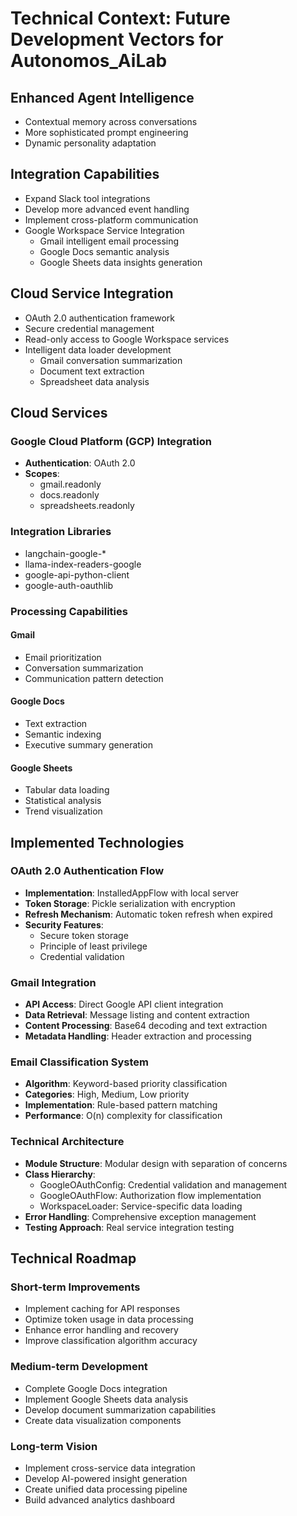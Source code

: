 # Technical Context: Future Development Vectors for Autonomos_AiLab

## Enhanced Agent Intelligence
- Contextual memory across conversations
- More sophisticated prompt engineering
- Dynamic personality adaptation

## Integration Capabilities
- Expand Slack tool integrations
- Develop more advanced event handling
- Implement cross-platform communication
- Google Workspace Service Integration
  * Gmail intelligent email processing
  * Google Docs semantic analysis
  * Google Sheets data insights generation

## Cloud Service Integration
- OAuth 2.0 authentication framework
- Secure credential management
- Read-only access to Google Workspace services
- Intelligent data loader development
  * Gmail conversation summarization
  * Document text extraction
  * Spreadsheet data analysis

## Cloud Services

### Google Cloud Platform (GCP) Integration
- **Authentication**: OAuth 2.0
- **Scopes**:
  - gmail.readonly
  - docs.readonly
  - spreadsheets.readonly

### Integration Libraries
- langchain-google-*
- llama-index-readers-google
- google-api-python-client
- google-auth-oauthlib

### Processing Capabilities

#### Gmail
- Email prioritization
- Conversation summarization
- Communication pattern detection

#### Google Docs
- Text extraction
- Semantic indexing
- Executive summary generation

#### Google Sheets
- Tabular data loading
- Statistical analysis
- Trend visualization

## Implemented Technologies

### OAuth 2.0 Authentication Flow
- **Implementation**: InstalledAppFlow with local server
- **Token Storage**: Pickle serialization with encryption
- **Refresh Mechanism**: Automatic token refresh when expired
- **Security Features**:
  - Secure token storage
  - Principle of least privilege
  - Credential validation

### Gmail Integration
- **API Access**: Direct Google API client integration
- **Data Retrieval**: Message listing and content extraction
- **Content Processing**: Base64 decoding and text extraction
- **Metadata Handling**: Header extraction and processing

### Email Classification System
- **Algorithm**: Keyword-based priority classification
- **Categories**: High, Medium, Low priority
- **Implementation**: Rule-based pattern matching
- **Performance**: O(n) complexity for classification

### Technical Architecture
- **Module Structure**: Modular design with separation of concerns
- **Class Hierarchy**:
  - GoogleOAuthConfig: Credential validation and management
  - GoogleOAuthFlow: Authorization flow implementation
  - WorkspaceLoader: Service-specific data loading
- **Error Handling**: Comprehensive exception management
- **Testing Approach**: Real service integration testing

## Technical Roadmap

### Short-term Improvements
- Implement caching for API responses
- Optimize token usage in data processing
- Enhance error handling and recovery
- Improve classification algorithm accuracy

### Medium-term Development
- Complete Google Docs integration
- Implement Google Sheets data analysis
- Develop document summarization capabilities
- Create data visualization components

### Long-term Vision
- Implement cross-service data integration
- Develop AI-powered insight generation
- Create unified data processing pipeline
- Build advanced analytics dashboard
